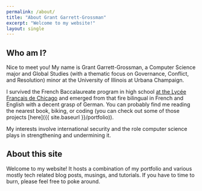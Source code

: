 ```yaml
---
permalink: /about/
title: "About Grant Garrett-Grossman"
excerpt: "Welcome to my website!"
layout: single
---
```


## Who am I?
Nice to meet you! My name is Grant Garrett-Grossman, a Computer Science major and Global Studies (with a thematic focus on Governance, Conflict, and Resolution) minor at the University of Illinois at Urbana Champaign. 

I survived the French Baccalaureate program in high school [at the Lycée Français de Chicago](http://www.lyceechicago.org/) and emerged from that fire bilingual in French and English with a decent grasp of German. You can probably find me reading the nearest book, biking, or coding (you can check out some of those projects [here]({{ site.baseurl }}/portfolio)).

My interests involve international security and the role computer science plays in strengthening and undermining it.

## About this site
Welcome to my website! It hosts a combination of my portfolio and various mostly tech related blog posts, musings, and tutorials. If you have to time to burn, please feel free to poke around.